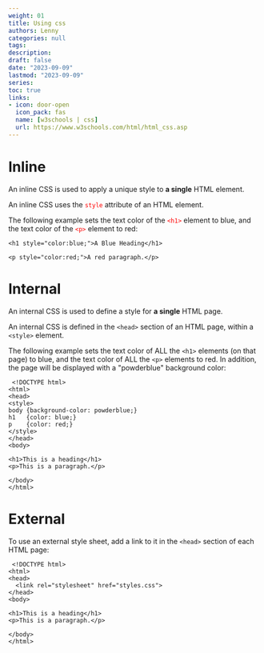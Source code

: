 ```yaml
---
weight: 01
title: Using css
authors: Lenny
categories: null
tags: 
description: 
draft: false
date: "2023-09-09"
lastmod: "2023-09-09"
series:
toc: true
links:
- icon: door-open
  icon_pack: fas
  name: [w3schools | css]
  url: https://www.w3schools.com/html/html_css.asp
---
```



<!--more-->

# Inline

An inline CSS is used to apply a unique style to <b>a single</b> HTML element.  

An inline CSS uses the <span style = "color:red">`style`</span> attribute of an HTML element.

The following example sets the text color of the <span style = "color:red">`<h1>`</span> element to blue, and the text color of the <span style = "color:red">`<p>`</span> element to red:  

```  
<h1 style="color:blue;">A Blue Heading</h1>

<p style="color:red;">A red paragraph.</p> 

```

# Internal

An internal CSS is used to define a style for <b>a single</b> HTML page.

An internal CSS is defined in the `<head>` section of an HTML page, within a `<style>` element.

The following example sets the text color of ALL the `<h1>` elements (on that page) to blue, and the text color of ALL the `<p>` elements to red. In addition, the page will be displayed with a "powderblue" background color: 

```
 <!DOCTYPE html>
<html>
<head>
<style>
body {background-color: powderblue;}
h1   {color: blue;}
p    {color: red;}
</style>
</head>
<body>

<h1>This is a heading</h1>
<p>This is a paragraph.</p>

</body>
</html> 
```

# External

To use an external style sheet, add a link to it in the `<head>` section of each HTML page:

```
 <!DOCTYPE html>
<html>
<head>
  <link rel="stylesheet" href="styles.css">
</head>
<body>

<h1>This is a heading</h1>
<p>This is a paragraph.</p>

</body>
</html> 
```